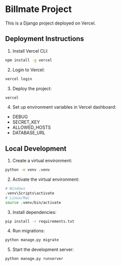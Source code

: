 # Billmate Project

This is a Django project deployed on Vercel.

## Deployment Instructions

1. Install Vercel CLI:
```bash
npm install -g vercel
```

2. Login to Vercel:
```bash
vercel login
```

3. Deploy the project:
```bash
vercel
```

4. Set up environment variables in Vercel dashboard:
- DEBUG
- SECRET_KEY
- ALLOWED_HOSTS
- DATABASE_URL

## Local Development

1. Create a virtual environment:
```bash
python -m venv .venv
```

2. Activate the virtual environment:
```bash
# Windows
.venv\Scripts\activate
# Linux/Mac
source .venv/bin/activate
```

3. Install dependencies:
```bash
pip install -r requirements.txt
```

4. Run migrations:
```bash
python manage.py migrate
```

5. Start the development server:
```bash
python manage.py runserver
``` 